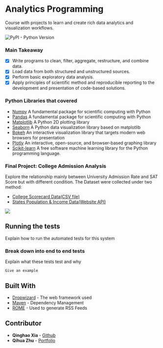 # Analytics Programming

Course with projects to learn and create rich data analytics and visualization workflows.



![PyPI - Python Version](https://img.shields.io/pypi/pyversions/numpy.svg)

### Main Takeaway

- [x] Write programs to clean, filter, aggregate, restructure, and combine data.
- [x] Load data from both structured and unstructured sources.
- [x] Perform basic exploratory data analysis.
- [x] Apply principles of scientific method and reproducible reporting to the development
and presentation of code-based solutions.

### Python Libraries that covered

- [Numpy](https://www.numpy.org) A fundamental package for scientific computing with Python
- [Pandas](https://pandas.pydata.org) A fundamental package for scientific computing with Python
- [Matplotlib](https://matplotlib.org) A Python 2D plotting library
- [Seaborn](https://seaborn.pydata.org) A Python data visualization library based on matplotlib
- [Bokeh](https://bokeh.pydata.org) An interactive visualization library that targets modern web browsers for presentation
- [Plotly](https://plot.ly) An interactive, open-source, and browser-based graphing library 
- [Scikit-learn](http://scikit-learn.github.io/stable) A free software machine learning library for the Python programming language.


### Final Project: College Admission Analysis 

Explore the relationship mainly between University Admission Rate and SAT Score but with different condition.
The Dataset were collected under two method:
- [College Scorecard Data(CSV file)](https://api.census.gov/data/2017/)
- [States Population & Income Data(Website API)](https://api.census.gov/data/2017/)

![](https://github.com/Johnnydaszhu/DAV-5400/blob/master/2016-17%20US%20Colleges%20Admission%20Rate%20by%20State%3Cbr%3E(Hover%20for%20Details).png)

## Running the tests

Explain how to run the automated tests for this system

### Break down into end to end tests

Explain what these tests test and why

```
Give an example
```



## Built With

* [Dropwizard](http://www.dropwizard.io/1.0.2/docs/) - The web framework used
* [Maven](https://maven.apache.org/) - Dependency Management
* [ROME](https://rometools.github.io/rome/) - Used to generate RSS Feeds


## Contributor

* **Qinghao Xia**  - [Github](https://github.com/PurpleBooth)
* **Qihua Zhu**  - [Portfolio](www.qihuazhu.com)

